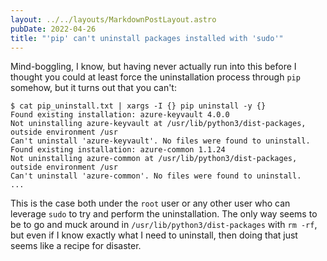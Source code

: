 ```yaml
---
layout: ../../layouts/MarkdownPostLayout.astro
pubDate: 2022-04-26
title: "'pip' can't uninstall packages installed with 'sudo'"
---
```

Mind-boggling, I know, but having never actually run into this before I thought you could at least force the uninstallation process through `pip` somehow, but it turns out that you can't:

```shell
$ cat pip_uninstall.txt | xargs -I {} pip uninstall -y {}
Found existing installation: azure-keyvault 4.0.0
Not uninstalling azure-keyvault at /usr/lib/python3/dist-packages, outside environment /usr
Can't uninstall 'azure-keyvault'. No files were found to uninstall.
Found existing installation: azure-common 1.1.24
Not uninstalling azure-common at /usr/lib/python3/dist-packages, outside environment /usr
Can't uninstall 'azure-common'. No files were found to uninstall.
...
```

This is the case both under the `root` user or any other user who can leverage `sudo` to try and perform the uninstallation. The only way seems to be to go and muck around in `/usr/lib/python3/dist-packages` with `rm -rf`, but even if I know exactly what I need to uninstall, then doing that just seems like a recipe for disaster.

